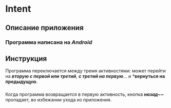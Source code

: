 # Intent
## Описание приложения
### Программа написана на ***Android***
## Инструкция
Программа переключается между тремя активностями: может перейти на ***вторую с первой или третий***, ***с третий на первую***... и ***вернуться на предыдущую**.
###
Когда программа возвращается в первую активность, кнопка ***назад~~*** пропадает, во избежании ухода из приложения.

